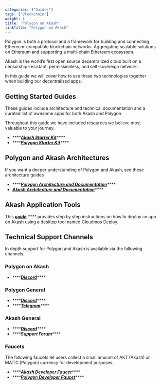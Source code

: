 ```yaml
---
categories: ["Guides"]
tags: ["Blockchain"]
weight: 1
title: "Polygon on Akash"
linkTitle: "Polygon on Akash"
---
```


Polygon is both a protocol and a framework for building and connecting Ethereum-compatible blockchain networks. Aggregating scalable solutions on Ethereum and supporting a multi-chain Ethereum ecosystem.

Akash is the world’s first open source decentralized cloud built on a censorship-resistant, permissionless, and self-sovereign network.

In this guide we will cover how to use these two technologies together when building our decentralized apps.

## Getting Started Guides

These guides include architecture and technical documentation and a curated list of awesome apps for both Akash and Polygon.

Throughout this guide we have included resources we believe most valuable to your journey.

* _\*\*\*\*_[_**Akash Starter Kit**_](https://akashnet.notion.site/akashnet/Polygon-Akash-Starter-Kit-d4e817023556417ea8c9b679336d0d76)_\*\*\*\*_
* _\*\*\*\*_[_**Polygon Starter Kit**_](https://polygontechnology.notion.site/Polygon-Starter-Kit-a289a505a0bb4e8b8189c1fc3b2223d0)_\*\*\*\*_

## Polygon and Akash Architectures

If you want a deeper understanding of Polygon and Akash, see these architecture guides

* _\*\*\*\*_[_**Polygon Architecture and Documentation**_](https://docs.polygon.technology)_\*\*\*\*_
* [_**Akash Architecture and Documentation**_](https://docs.akash.network)_\*\*\*\*_

## Akash Application Tools

This [_**guide**_](https://docs.akash.network/guides/deploy) _\*\*\*\*_ provides step by step instructions on how to deploy an app on Akash using a desktop tool named Cloudmos Deploy.

## Technical Support Channels

In depth support for Polygon and Akash is available via the following channels.

### Polygon on Akash

* _\*\*\*\*_[_**Discord**_](https://discord.com/invite/xpUtZcWtyp)_\*\*\*\*_

### Polygon General

* _\*\*\*\*_[_**Discord**_](https://discord.com/invite/polygon)_\*\*\*\*_
* _\*\*\*\*_[_**Telegram**_](https://t.me/joinchat/UMpbSrjAY\_Ffx5CD)_\*\*\*\*_

### Akash General

* _\*\*\*\*_[_**Discord**_](https://discord.com/invite/akash)_\*\*\*\*_
* _\*\*\*\*_[_**Support Forum**_](https://forum.akash.network)_\*\*\*\*_

### **Faucets**

The following faucets let users collect a small amount of AKT (Akash) or MATIC (Polygon) currency for development purposes.

* _\*\*\*\*_[_**Akash Developer Faucet**_](https://drip.akash.network/login)_\*\*\*\*_
* _\*\*\*\*_[_**Polygon Developer Faucet**_](https://faucet.polygon.technology)_\*\*\*\*_